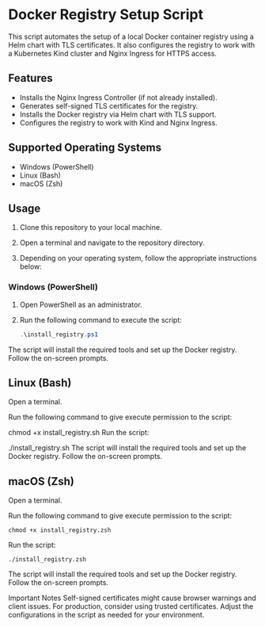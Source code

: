 # Docker Registry Setup Script

This script automates the setup of a local Docker container registry using a Helm chart with TLS certificates. It also configures the registry to work with a Kubernetes Kind cluster and Nginx Ingress for HTTPS access.

## Features

- Installs the Nginx Ingress Controller (if not already installed).
- Generates self-signed TLS certificates for the registry.
- Installs the Docker registry via Helm chart with TLS support.
- Configures the registry to work with Kind and Nginx Ingress.

## Supported Operating Systems

- Windows (PowerShell)
- Linux (Bash)
- macOS (Zsh)

## Usage

1. Clone this repository to your local machine.

2. Open a terminal and navigate to the repository directory.

3. Depending on your operating system, follow the appropriate instructions below:

### Windows (PowerShell)

1. Open PowerShell as an administrator.

2. Run the following command to execute the script:

   ```powershell
   .\install_registry.ps1


The script will install the required tools and set up the Docker registry. Follow the on-screen prompts.

## Linux (Bash)
Open a terminal.

Run the following command to give execute permission to the script:


chmod +x install_registry.sh
Run the script:


./install_registry.sh
The script will install the required tools and set up the Docker registry. Follow the on-screen prompts.

## macOS (Zsh)
Open a terminal.

Run the following command to give execute permission to the script:
```
chmod +x install_registry.zsh
```
Run the script:

```
./install_registry.zsh
```

The script will install the required tools and set up the Docker registry. Follow the on-screen prompts.

Important Notes
Self-signed certificates might cause browser warnings and client issues. For production, consider using trusted certificates.
Adjust the configurations in the script as needed for your environment.